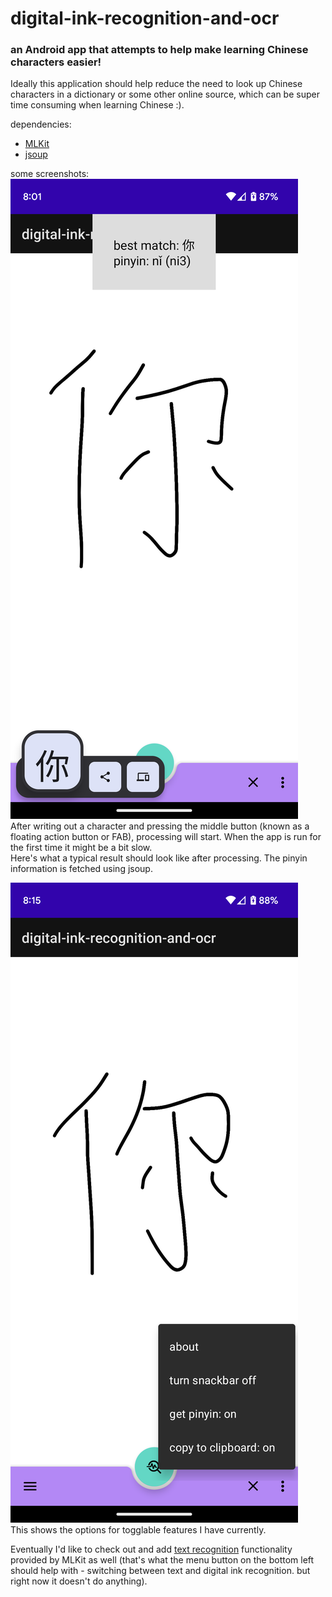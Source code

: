 # digital-ink-recognition-and-ocr    
### an Android app that attempts to help make learning Chinese characters easier!    
    
Ideally this application should help reduce the need to look up Chinese characters in a dictionary or some other online source, which can be super time consuming when learning Chinese :).    
    
dependencies:    
- [MLKit](https://developers.google.com/ml-kit)
- [jsoup](https://github.com/jhy/jsoup/)
    
some screenshots:    
![screenshot of app after processing](screenshots/Screenshot_20230724-200148.png)    
After writing out a character and pressing the middle button (known as a floating action button or FAB), processing will start. When the app is run for the first time it might be a bit slow.    
Here's what a typical result should look like after processing. The pinyin information is fetched using jsoup.
    
![screenshot of options menu](screenshots/Screenshot_20230724-201556.png)    
This shows the options for togglable features I have currently.    
    
    
Eventually I'd like to check out and add [text recognition](https://developers.google.com/ml-kit/vision/text-recognition/v2/android) functionality provided by MLKit as well (that's what the menu button on the bottom left should help with - switching between text and digital ink recognition. but right now it doesn't do anything).    